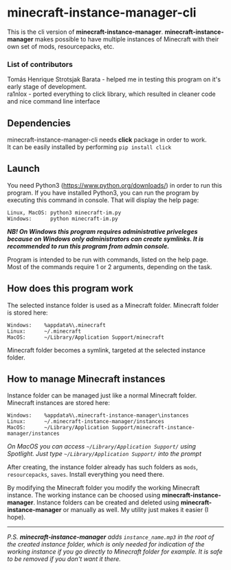 # minecraft-instance-manager-cli
This is the cli version of **minecraft-instance-manager**. **minecraft-instance-manager** makes possible to have multiple instances of Minecraft with their own set of mods, resourcepacks, etc.

### List of contributors
Tomás Henrique Strotsjak Barata - helped me in testing this program on it's early stage of development.  
ra1nlox - ported everything to click library, which resulted in cleaner code and nice command line interface

## Dependencies
minecraft-instance-manager-cli needs **click** package in order to work.  
It can be easily installed by performing `pip install click`

## Launch
You need Python3 (https://www.python.org/downloads/) in order to run this program.
If you have installed Python3, you can run the program by executing this command in console. That will display the help page:

```
Linux, MacOS: python3 minecraft-im.py
Windows:      python minecraft-im.py
```

***NB! On Windows this program requires administrative priveleges because on Windows only administrators can create symlinks. It is recommended to run this program from admin console.***

Program is intended to be run with commands, listed on the help page. Most of the commands require 1 or 2 arguments, depending on the task.

## How does this program work

The selected instance folder is used as a Minecraft folder.
Minecraft folder is stored here:

```
Windows:    %appdata%\.minecraft
Linux:      ~/.minecraft
MacOS:      ~/Library/Application Support/minecraft
```

Minecraft folder becomes a symlink, targeted at the selected instance folder.

## How to manage Minecraft instances
Instance folder can be managed just like a normal Minecraft folder.
Minecraft instances are stored here:

```
Windows:    %appdata%\.minecraft-instance-manager\instances
Linux:      ~/.minecraft-instance-manager/instances
MacOS:      ~/Library/Application Support/minecraft-instance-manager/instances
```
*On MacOS you can access `~/Library/Application Support/` using Spotlight. Just type `~/Library/Application Support/` into the prompt*

After creating, the instance folder already has such folders as `mods`, `resourcepacks`, `saves`.
Install everything you need there.

By modifying the Minecraft folder you modify the working Minecraft instance. The working instance can be choosed using **minecraft-instance-manager**. Instance folders can be created and deleted using **minecraft-instance-manager** or manually as well. My utility just makes it easier (I hope).

___
*P.S. **minecraft-instance-manager** adds `instance_name.mp3` in the root of the created instance folder, which is only needed for indication of the working instance if you go directly to Minecraft folder for example. It is safe to be removed if you don't want it there.*
